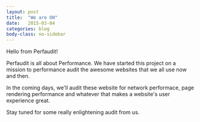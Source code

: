 ```yaml
---
layout: post
title:  "We are ON"
date:   2015-03-04
categories: blog
body-class: no-sidebar
---
```


Hello from Perfaudit!

Perfaudit is all about Performance. We have started this project on a mission to performance audit the awesome websites that we all use now and then.

In the coming days, we'll audit these website for network performace, page rendering performance and whatever that makes a website's user experience great.

Stay tuned for some really enlightening audit from us.